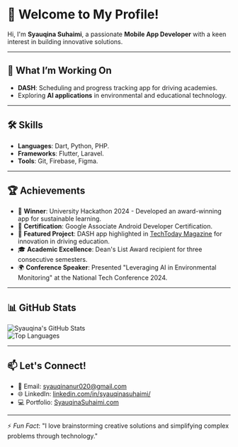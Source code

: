 # 👋 Welcome to My Profile!

Hi, I'm **Syauqina Suhaimi**, a passionate **Mobile App Developer** with a keen interest in building innovative solutions.

---

## 🔭 What I’m Working On  
- **DASH**: Scheduling and progress tracking app for driving academies.  
- Exploring **AI applications** in environmental and educational technology.

---

## 🛠️ Skills  
- **Languages**: Dart, Python, PHP.  
- **Frameworks**: Flutter, Laravel.  
- **Tools**: Git, Firebase, Figma.  

---

## 🏆 Achievements  

- 🥇 **Winner**: University Hackathon 2024 - Developed an award-winning app for sustainable learning.  
- 📜 **Certification**: Google Associate Android Developer Certification.  
- 🌟 **Featured Project**: DASH app highlighted in [TechToday Magazine](#) for innovation in driving education.  
- 🎓 **Academic Excellence**: Dean's List Award recipient for three consecutive semesters.  
- 🌍 **Conference Speaker**: Presented "Leveraging AI in Environmental Monitoring" at the National Tech Conference 2024.  

---

## 📊 GitHub Stats  

![Syauqina's GitHub Stats](https://github-readme-stats.vercel.app/api?username=SyauQina&show_icons=true&theme=radical)  
![Top Languages](https://github-readme-stats.vercel.app/api/top-langs/?username=SyauQina&layout=compact&theme=radical)  

---

## 📫 Let's Connect!  
- 📧 Email: [syauqinanur020@gmail.com](mailto:syauqinanur020@gmail.com)  
- 🌐 LinkedIn: [linkedin.com/in/syauqinasuhaimi/](#)  
- 💻 Portfolio: [SyauqinaSuhaimi.com](#)  

---

⚡ *Fun Fact*: "I love brainstorming creative solutions and simplifying complex problems through technology."  
